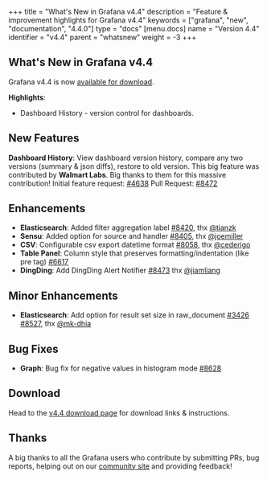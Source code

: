 +++
title = "What's New in Grafana v4.4"
description = "Feature & improvement highlights for Grafana v4.4"
keywords = ["grafana", "new", "documentation", "4.4.0"]
type = "docs"
[menu.docs]
name = "Version 4.4"
identifier = "v4.4"
parent = "whatsnew"
weight = -3
+++

## What's New in Grafana v4.4

Grafana v4.4 is now [available for download](https://grafana.com/grafana/download/4.4.0).

**Highlights**:

- Dashboard History - version control for dashboards.

## New Features

**Dashboard History**: View dashboard version history, compare any two versions (summary & json diffs), restore to old version. This big feature
was contributed by **Walmart Labs**. Big thanks to them for this massive contribution!
Initial feature request: [#4638](https://github.com/mareebsiddiqui/grafana/issues/4638)
Pull Request: [#8472](https://github.com/mareebsiddiqui/grafana/pull/8472)

## Enhancements
* **Elasticsearch**: Added filter aggregation label [#8420](https://github.com/mareebsiddiqui/grafana/pull/8420), thx [@tianzk](github.com/tianzk)
* **Sensu**: Added option for source and handler [#8405](https://github.com/mareebsiddiqui/grafana/pull/8405), thx [@joemiller](github.com/joemiller)
* **CSV**: Configurable csv export datetime format [#8058](https://github.com/mareebsiddiqui/grafana/issues/8058), thx [@cederigo](github.com/cederigo)
* **Table Panel**: Column style that preserves formatting/indentation (like pre tag) [#6617](https://github.com/mareebsiddiqui/grafana/issues/6617)
* **DingDing**: Add DingDing Alert Notifier [#8473](https://github.com/mareebsiddiqui/grafana/pull/8473) thx [@jiamliang](https://github.com/jiamliang)

## Minor Enhancements

* **Elasticsearch**: Add option for result set size in raw_document [#3426](https://github.com/mareebsiddiqui/grafana/issues/3426) [#8527](https://github.com/mareebsiddiqui/grafana/pull/8527), thx [@mk-dhia](github.com/mk-dhia)

## Bug Fixes

* **Graph**: Bug fix for negative values in histogram mode [#8628](https://github.com/mareebsiddiqui/grafana/issues/8628)

## Download

Head to the [v4.4 download page](https://grafana.com/grafana/download) for download links & instructions.

## Thanks

A big thanks to all the Grafana users who contribute by submitting PRs, bug reports, helping out on our [community site](https://community.grafana.com/) and providing feedback!

